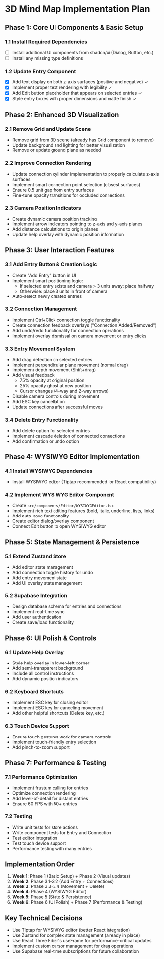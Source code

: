 # 3D Mind Map Implementation Plan

## Phase 1: Core UI Components & Basic Setup
### 1.1 Install Required Dependencies
- [ ] Install additional UI components from shadcn/ui (Dialog, Button, etc.)
- [ ] Install any missing type definitions

### 1.2 Update Entry Component
- [x] Add text display on both z-axis surfaces (positive and negative) ✓
- [x] Implement proper text rendering with legibility ✓
- [x] Add Edit button placeholder that appears on selected entries ✓
- [x] Style entry boxes with proper dimensions and matte finish ✓

## Phase 2: Enhanced 3D Visualization
### 2.1 Remove Grid and Update Scene
- Remove grid from 3D scene (already has Grid component to remove)
- Update background and lighting for better visualization
- Remove or update ground plane as needed

### 2.2 Improve Connection Rendering
- Update connection cylinder implementation to properly calculate z-axis surfaces
- Implement smart connection point selection (closest surfaces)
- Ensure 0.5 unit gap from entry surfaces
- Fine-tune opacity transitions for occluded connections

### 2.3 Camera Position Indicators
- Create dynamic camera position tracking
- Implement arrow indicators pointing to z-axis and y-axis planes
- Add distance calculations to origin planes
- Update help overlay with dynamic position information

## Phase 3: User Interaction Features
### 3.1 Add Entry Button & Creation Logic
- Create "Add Entry" button in UI
- Implement smart positioning logic:
  - If selected entry exists and camera > 3 units away: place halfway
  - Otherwise: place 3 units in front of camera
- Auto-select newly created entries

### 3.2 Connection Management
- Implement Ctrl+Click connection toggle functionality
- Create connection feedback overlays ("Connection Added/Removed")
- Add undo/redo functionality for connection operations
- Implement overlay dismissal on camera movement or entry clicks

### 3.3 Entry Movement System
- Add drag detection on selected entries
- Implement perpendicular plane movement (normal drag)
- Implement depth movement (Shift+drag)
- Add visual feedback:
  - 75% opacity at original position
  - 25% opacity ghost at new position
  - Cursor changes (4-way and 2-way arrows)
- Disable camera controls during movement
- Add ESC key cancellation
- Update connections after successful moves

### 3.4 Delete Entry Functionality
- Add delete option for selected entries
- Implement cascade deletion of connected connections
- Add confirmation or undo option

## Phase 4: WYSIWYG Editor Implementation
### 4.1 Install WYSIWYG Dependencies
- Install WYSIWYG editor (Tiptap recommended for React compatibility)

### 4.2 Implement WYSIWYG Editor Component
- Create `src/components/Editor/WYSIWYGEditor.tsx`
- Implement rich text editing features (bold, italic, underline, lists, links)
- Add auto-save functionality
- Create editor dialog/overlay component
- Connect Edit button to open WYSIWYG editor

## Phase 5: State Management & Persistence
### 5.1 Extend Zustand Store
- Add editor state management
- Add connection toggle history for undo
- Add entry movement state
- Add UI overlay state management

### 5.2 Supabase Integration
- Design database schema for entries and connections
- Implement real-time sync
- Add user authentication
- Create save/load functionality

## Phase 6: UI Polish & Controls
### 6.1 Update Help Overlay
- Style help overlay in lower-left corner
- Add semi-transparent background
- Include all control instructions
- Add dynamic position indicators

### 6.2 Keyboard Shortcuts
- Implement ESC key for closing editor
- Implement ESC key for canceling movement
- Add other helpful shortcuts (Delete key, etc.)

### 6.3 Touch Device Support
- Ensure touch gestures work for camera controls
- Implement touch-friendly entry selection
- Add pinch-to-zoom support

## Phase 7: Performance & Testing
### 7.1 Performance Optimization
- Implement frustum culling for entries
- Optimize connection rendering
- Add level-of-detail for distant entries
- Ensure 60 FPS with 50+ entries

### 7.2 Testing
- Write unit tests for store actions
- Write component tests for Entry and Connection
- Test editor integration
- Test touch device support
- Performance testing with many entries

## Implementation Order
1. **Week 1**: Phase 1 (Basic Setup) + Phase 2 (Visual updates)
2. **Week 2**: Phase 3.1-3.2 (Add Entry + Connections)
3. **Week 3**: Phase 3.3-3.4 (Movement + Delete)
4. **Week 4**: Phase 4 (WYSIWYG Editor)
5. **Week 5**: Phase 5 (State & Persistence)
6. **Week 6**: Phase 6 (UI Polish) + Phase 7 (Performance & Testing)

## Key Technical Decisions
- Use Tiptap for WYSIWYG editor (better React integration)
- Use Zustand for complex state management (already in place)
- Use React Three Fiber's useFrame for performance-critical updates
- Implement custom cursor management for drag operations
- Use Supabase real-time subscriptions for future collaboration